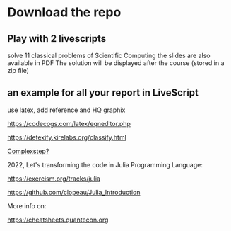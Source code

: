# Download the repo


## Play with 2 livescripts

solve 11 classical problems of Scientific Computing
the slides are also available in PDF
The solution will be displayed after the course (stored in a zip file)

## an example for all your report in LiveScript
use latex, add reference and HQ graphix

https://codecogs.com/latex/eqneditor.php

https://detexify.kirelabs.org/classify.html

[Complexstep?](http://htmlpreview.github.io/?https://github.com/jomorlier/ScientificComputing/blob/master/MathsBasics/complexstep.html)

2022, Let's transforming the code in Julia Programming Language:

https://exercism.org/tracks/julia

https://github.com/clopeau/Julia_Introduction

More info on:

https://cheatsheets.quantecon.org



